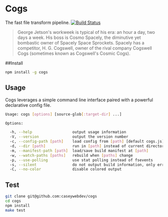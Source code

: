 # Cogs

The fast file transform pipeline. [![Build Status](https://secure.travis-ci.org/caseywebdev/cogs.png)](http://travis-ci.org/caseywebdev/cogs)

> George Jetson's workweek is typical of his era: an hour a day, two days a
> week. His boss is Cosmo Spacely, the diminutive yet bombastic owner of Spacely
> Space Sprockets. Spacely has a competitor, H. G. Cogswell, owner of the rival
> company Cogswell Cogs (sometimes known as Cogswell's Cosmic Cogs).

##Install


```bash
npm install -g cogs
```

## Usage

Cogs leverages a simple command line interface paired with a powerful
declarative config file.

```bash
Usage: cogs [options] [source-glob[:target-dir] ...]

Options:

  -h, --help                  output usage information
  -V, --version               output the version number
  -c, --config-path [path]    load config from [path] [default cogs.js]
  -d, --dir [path]            run in [path] instead of current directory
  -m, --manifest-path [path]  load/save build manifest at [path]
  -w, --watch-paths [paths]   rebuild when [paths] change
  -p, --use-polling           use stat polling instead of fsevents
  -s, --silent                do not output build information, only errors
  -C, --no-color              disable colored output
```

## Test

```bash
git clone git@github.com:caseywebdev/cogs
cd cogs
npm install
make test
```
